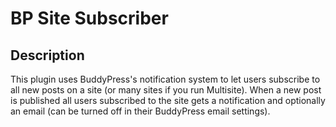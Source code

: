 # BP Site Subscriber

## Description

This plugin uses BuddyPress's notification system to let users subscribe to all new posts on a site (or many sites if you run Multisite). When a new post is published all users subscribed to the site gets a notification and optionally an email (can be turned off in their BuddyPress email settings).